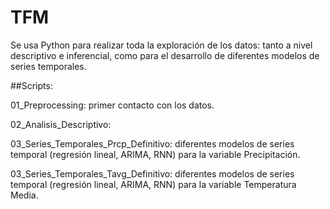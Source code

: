 # TFM
Se usa Python para realizar toda la exploración de los datos: tanto a nivel descriptivo e inferencial, como para el desarrollo de diferentes modelos de series temporales.

##Scripts:

01_Preprocessing: primer contacto con los datos.

02_Analisis_Descriptivo:

03_Series_Temporales_Prcp_Definitivo: diferentes modelos de series temporal (regresión lineal, ARIMA, RNN) para la variable Precipitación.

03_Series_Temporales_Tavg_Definitivo: diferentes modelos de series temporal (regresión lineal, ARIMA, RNN) para la variable Temperatura Media.
